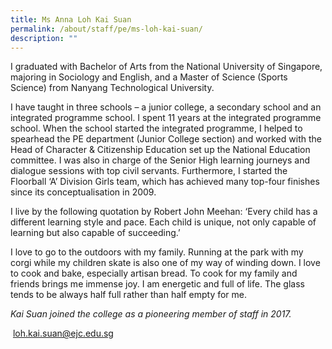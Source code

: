 ```yaml
---
title: Ms Anna Loh Kai Suan
permalink: /about/staff/pe/ms-loh-kai-suan/
description: ""
---
```


I graduated with Bachelor of Arts from the National University of Singapore, majoring in Sociology and English, and a Master of Science (Sports Science) from Nanyang Technological University.

I have taught in three schools – a junior college, a secondary school and an integrated programme school. I spent 11 years at the integrated programme school. When the school started the integrated programme, I helped to spearhead the PE department (Junior College section) and worked with the Head of Character & Citizenship Education set up the National Education committee. I was also in charge of the Senior High learning journeys and dialogue sessions with top civil servants. Furthermore, I started the Floorball ‘A’ Division Girls team, which has achieved many top-four finishes since its conceptualisation in 2009.

I live by the following quotation by Robert John Meehan: ‘Every child has a different learning style and pace. Each child is unique, not only capable of learning but also capable of succeeding.’

I love to go to the outdoors with my family. Running at the park with my corgi while my children skate is also one of my way of winding down. I love to cook and bake, especially artisan bread. To cook for my family and friends brings me immense joy. I am energetic and full of life. The glass tends to be always half full rather than half empty for me.

_Kai Suan joined the college as a pioneering member of staff in 2017._

 [loh.kai.suan@ejc.edu.sg](mailto:loh.kai.suan@ejc.edu.sg)
